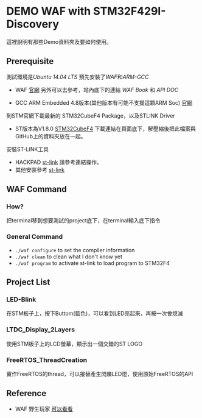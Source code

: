 # DEMO WAF with STM32F429I-Discovery

這裡說明有那些Demo資料夾及要如何使用。

## Prerequisite

測試環境是*Ubuntu 14.04 LTS* 預先安裝了*WAF*和*ARM-GCC*

- WAF [官網](http://code.google.com/p/waf/) 另外可以去參考，站內底下的連結 *WAF Book* 和 *API DOC* 

- GCC ARM Embedded 4.8版本(其他版本有可能不支援這顆ARM Soc) [官網](http://launchpad.net/gcc-arm-embedded/+download)

到STM官網下載最新的 STM32CubeF4 Package，以及STLINK Driver

- ST版本為V1.8.0 [STM32CubeF4](http://www.st.com/content/st_com/en/products/embedded-software/mcus-embedded-software/stm32-embedded-software/stm32cube-embedded-software/stm32cubef4.html) 下載連結在頁面底下，解壓縮後把此檔案與GitHub上的資料夾放在一起。

安裝ST-LINK工具
- HACKPAD [st-link](https://stm32f429.hackpad.com/WbiooOfkaoR_cPHciRtOYRJ#NOTE) 請參考連結操作。
- 其他安裝參考 [st-link](http://startingelectronics.org/tutorials/STM32-microcontrollers/programming-STM32-flash-in-Linux/)

## WAF Command

### How?

把terminal移到想要測試的project底下，在terminal輸入底下指令

### General Command

- `./waf configure` to set the compiler information
- `./waf clean` to clean what I don't know yet
- `./waf program` to activate st-link to load program to STM32F4

## Project List

### LED-Blink
在STM板子上，按下Buttom(藍色)，可以看到LED亮起來，再按一次會熄滅

### LTDC_Display_2Layers
使用STM板子上的LCD螢幕，顯示出一個交錯的ST LOGO

### FreeRTOS_ThreadCreation
實作FreeRTOS的thread，可以接替產生閃爍LED燈，使用原始FreeRTOS的API


## Reference

- WAF 野生玩家 [可以看看](https://github.com/leemars/waf-learning)